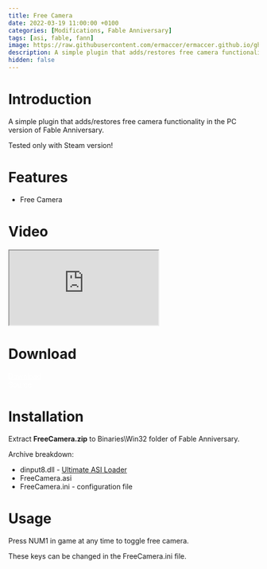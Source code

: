 ```yaml
---
title: Free Camera
date: 2022-03-19 11:00:00 +0100
categories: [Modifications, Fable Anniversary]
tags: [asi, fable, fann]   
image: https://raw.githubusercontent.com/ermaccer/ermaccer.github.io/gh-pages/assets/mods/fablea/freecam/1.jpg
description: A simple plugin that adds/restores free camera functionality.
hidden: false
---
```


# Introduction
A simple plugin that adds/restores free camera functionality in the PC version of Fable Anniversary.

<div class="alert bg-dark">
    Tested only with Steam version!
</div>

# Features

- Free Camera

# Video
<div class="embed-responsive embed-responsive-16by9">
  <iframe class="embed-responsive-item" src="https://www.youtube.com/embed/F3X8qThFHDQ" allowfullscreen></iframe>
</div>

# Download

<a class="btn btn-block btn-dark bg-dark text-gray btn-lg" style="color: white;" href="https://github.com/ermaccer/FableAnniversary.FreeCamera/releases/latest/download/FreeCamera.zip" role="button">
<i class="fas fa-download"></i>
Download
</a>
<br>
<a class="btn btn-block btn-dark bg-dark text-gray btn-lg" style="color: white;" href="https://github.com/ermaccer/FableAnniversary.FreeCamera/" role="button">
<i class="fab fa-github"></i>
Source
</a>


# Installation 

Extract **FreeCamera.zip** to Binaries\Win32 folder of Fable Anniversary.

Archive breakdown:

 - dinput8.dll - [Ultimate ASI Loader](https://github.com/ThirteenAG/Ultimate-ASI-Loader/)
 - FreeCamera.asi 
 - FreeCamera.ini - configuration file



# Usage

Press NUM1 in game at any time to toggle free camera.

These keys can be changed in the FreeCamera.ini file.
